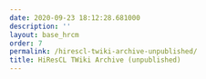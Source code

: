 ```yaml
---
date: 2020-09-23 18:12:28.681000
description: ''
layout: base_hrcm
order: 7
permalink: /hirescl-twiki-archive-unpublished/
title: HiResCL TWiki Archive (unpublished)
---
```



